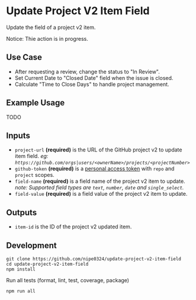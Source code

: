 # Update Project V2 Item Field

Update the field of a project v2 item.

Notice: Thie action is in progress.

## Use Case

- After requesting a review, change the status to "In Review".
- Set Current Date to "Closed Date" field when the issue is closed.
- Calculate "Time to Close Days" to handle project management.

## Example Usage

TODO

## Inputs

- `project-url` **(required)** is the URL of the GitHub project v2 to update item field.
  _eg: `https://github.com/orgs|users/<ownerName>/projects/<projectNumber>`_
- `github-token` **(required)** is a [personal access
  token](https://github.com/settings/tokens/new) with `repo` and `project` scopes.
- `field-name` **(required)** is a field name of the project v2 item to update.
  _note: Supported field types are `text`, `number`, `date` and `single_select`._
- `field-value` **(required)** is a field value of the project v2 item to update.

## Outputs

- `item-id` is the ID of the project v2 updated item.

## Development

```shell
git clone https://github.com/nipe0324/update-project-v2-item-field
cd update-project-v2-item-field
npm install
```

Run all tests (format, lint, test, coverage, package)

```shell
npm run all
```
